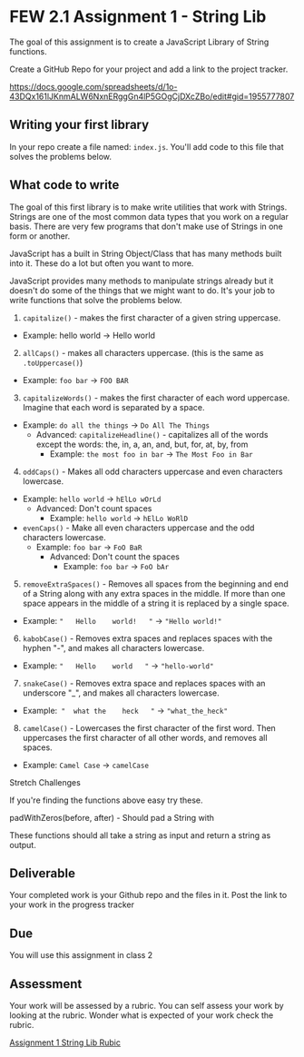 # FEW 2.1 Assignment 1 - String Lib

The goal of this assignment is to create a JavaScript Library of String functions. 

Create a GitHub Repo for your project and add a link to the project tracker. 

https://docs.google.com/spreadsheets/d/1o-43DQx161lJKnmALW6NxnERggGn4lP5GOgCjDXcZBo/edit#gid=1955777807

## Writing your first library

In your repo create a file named: `index.js`. You'll add code to this file that solves the problems below. 

## What code to write

The goal of this first library is to make write utilities that work with Strings. Strings are one of the most common data types that you work on a regular basis. There are very few programs that don't make use of Strings in one form or another.

JavaScript has a built in String Object/Class that has many methods built into it. These do a lot but often you want to more. 

JavaScript provides many methods to manipulate strings already but it doesn't do some of the things that we might want to do. It's your job to write functions that solve the problems below. 

1. `capitalize()` - makes the first character of a given string uppercase. 
  - Example: hello world -> Hello world
2. `allCaps()` - makes all characters uppercase. (this is the same as `.toUppercase()`)
  - Example: `foo bar` -> `FOO BAR`
3. `capitalizeWords()` - makes the first character of each word uppercase. Imagine that each word is separated by a space. 
  - Example: `do all the things` -> `Do All The Things`
    - Advanced: `capitalizeHeadline()` - capitalizes all of the words except the words: the, in, a, an, and, but, for, at, by, from
      - Example: `the most foo in bar` -> `The Most Foo in Bar`
4. `oddCaps()` - Makes all odd characters uppercase and even characters lowercase. 
  - Example: `hello world` -> `hElLo wOrLd`
    - Advanced: Don't count spaces
      - Example: `hello world` -> `hElLo WoRlD`
  - `evenCaps()` - Make all even characters uppercase and the odd characters lowercase. 
    - Example: `foo bar` -> `FoO BaR`
      - Advanced: Don't count the spaces
        - Example: `foo bar` -> `FoO bAr`
5. `removeExtraSpaces()` - Removes all spaces from the beginning and end of a String along with any extra spaces in the middle. If more than one space appears in the middle of a string it is replaced by a single space. 
  - Example: `"   Hello    world!   "` -> `"Hello world!"`
6. `kabobCase()` - Removes extra spaces and replaces spaces with the hyphen "-", and makes all characters lowercase. 
  - Example: `"   Hello    world   "` -> `"hello-world"`
7. `snakeCase()` - Removes extra space and replaces spaces with an underscore "_", and makes all characters lowercase. 
  - Example:` "  what the    heck   "` -> `"what_the_heck"`
8. `camelCase()` - Lowercases the first character of the first word. Then uppercases the first character of all other words, and removes all spaces. 
  - Example: `Camel Case` -> `camelCase`

Stretch Challenges 

If you're finding the functions above easy try these. 

padWithZeros(before, after) - Should pad a String with 


These functions should all take a string as input and return a string as output. 

## Deliverable 

Your completed work is your Github repo and the files in it. Post the link to your work in the progress tracker

## Due

You will use this assignment in class 2

## Assessment

Your work will be assessed by a rubric. You can self assess your work by looking at the rubric. Wonder what is expected of your work check the rubric. 

[Assignment 1 String Lib Rubic](assignment-1-string-lib-rubric.md)
